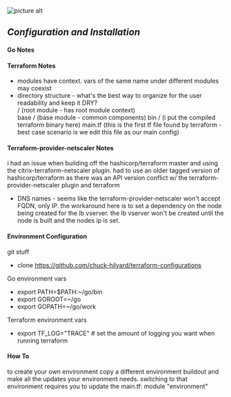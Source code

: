 ![picture alt](https://deepstream.io/blog/deployment-using-terraform/terraform.png)

## ***Configuration and Installation*** ##


#### Go Notes ####



#### Terraform Notes ####

* modules have context.  vars of the same name under different modules may coexist
* directory structure - what's the best way to organize for the user readability and keep it DRY?   
/ (root module - has root module context)  
base / (base module - common components)
bin / (i put the compiled terraform binary here)
main.tf (this is the first tf file found by terraform - best case scenario is we edit this file as our main config)

#### Terraform-provider-netscaler Notes ####

i had an issue when building off the hashicorp/terraform master and using the citrix-terraform-netscaler plugin.  had to
use an older tagged version of hashicorp/terraform as there was an API version conflict w/ the terraform-provider-netscaler 
plugin and terraform

  * DNS names - seems like the terraform-provider-netscaler won't accept FQDN, only IP.  the workaround here is to set a dependency
  on the node being created for the lb vserver.  the lb vserver won't be created until the node is built and the nodes ip is set.


#### Environment Configuration ####

git stuff
* clone https://github.com/chuck-hilyard/terraform-configurations

Go environment vars
* export PATH=$PATH:~/go/bin
* export GOROOT=~/go
* export GOPATH=~/go/work

Terraform environment vars
* export TF_LOG="TRACE"   # set the amount of logging you want when running terraform  



#### How To
to create your own environment copy a different environment buildout and make all the updates your environment needs.  switching
to that environment requires you to update the main.tf: module "environment" 

